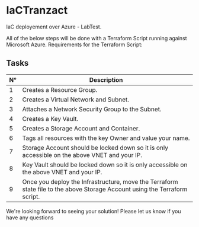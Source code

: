 # IaCTranzact

IaC deployement over Azure - LabTest.

All of the below steps will be done with a Terraform Script running against Microsoft Azure. Requirements for the Terraform Script:
 
## Tasks

| N°             | Description                                                                |
| ----------------- | ------------------------------------------------------------------ |
| 1 | Creates a Resource Group. |
| 2 | Creates a Virtual Network and Subnet. |
| 3 | Attaches a Network Security Group to the Subnet. |
| 4 | Creates a Key Vault. |
| 5 | Creates a Storage Account and Container. |
| 6 | Tags all resources with the key Owner and value your name. |
| 7 | Storage Account should be locked down so it is only accessible on the above VNET and your IP. |
| 8 | Key Vault should be locked down so it is only accessible on the above VNET and your IP. |
| 9 | Once you deploy the Infrastructure, move the Terraform state file to the above Storage Account using the Terraform script. |
	
We're looking forward to seeing your solution! Please let us know if you have any questions